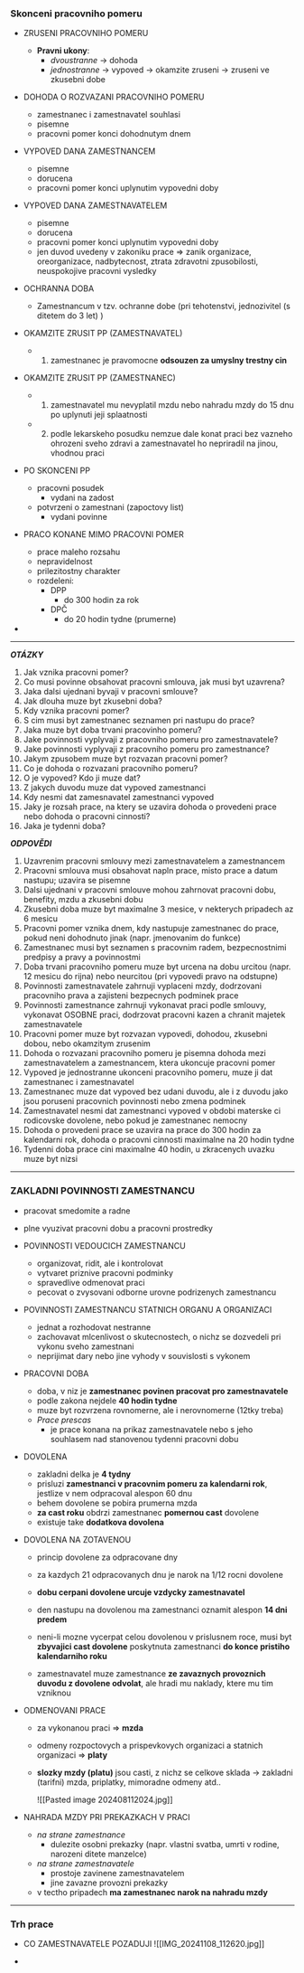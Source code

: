 ### Skonceni pracovniho pomeru
- ZRUSENI PRACOVNIHO POMERU
	- **Pravni ukony**:
		- *dvoustranne*
		 -> dohoda
		- *jednostranne*
		 -> vypoved
		 -> okamzite zruseni
		 -> zruseni ve zkusebni dobe

- DOHODA O ROZVAZANI PRACOVNIHO POMERU
	- zamestnanec i zamestnavatel souhlasi
	- pisemne
	- pracovni pomer konci dohodnutym dnem

- VYPOVED DANA ZAMESTNANCEM
	- pisemne
	- dorucena
	- pracovni pomer konci uplynutim vypovedni doby

- VYPOVED DANA ZAMESTNAVATELEM
	- pisemne
	- dorucena
	- pracovni pomer konci uplynutim vypovedni doby
	- jen duvod uvedeny v zakoniku prace
		=> zanik organizace, oreorganizace, nadbytecnost, ztrata zdravotni zpusobilosti, neuspokojive pracovni vysledky

- OCHRANNA DOBA
	- Zamestnancum v tzv. ochranne dobe (pri tehotenstvi, jednozivitel (s ditetem do 3 let) )

- OKAMZITE ZRUSIT PP (ZAMESTNAVATEL)
	- 1. zamestnanec je pravomocne **odsouzen za umyslny trestny cin**

- OKAMZITE ZRUSIT PP (ZAMESTNANEC)
	- 1. zamestnavatel mu nevyplatil mzdu nebo nahradu mzdy do 15 dnu po uplynuti jeji splaatnosti
	- 2. podle lekarskeho posudku nemzue dale konat praci bez vazneho ohrozeni sveho  zdravi a zamestnavatel ho nepriradil na jinou, vhodnou praci

- PO SKONCENI PP
	- pracovni posudek
		- vydani na zadost
	- potvrzeni o zamestnani (zapoctovy list)
		- vydani povinne

- PRACO KONANE MIMO PRACOVNI POMER
	- prace maleho rozsahu
	- nepravidelnost
	- prilezitostny charakter
	- rozdeleni:
		- DPP
			- do 300 hodin za rok
		- DPČ
			- do 20 hodin tydne (prumerne)

- 

- - -

***OTÁZKY***

1. Jak vznika pracovni pomer?
2. Co musi povinne obsahovat pracovni smlouva, jak musi byt uzavrena?
3. Jaka dalsi ujednani byvaji v pracovni smlouve?
4. Jak dlouha muze byt zkusebni doba?
5. Kdy vznika pracovni pomer?
6. S cim musi byt zamestnanec seznamen pri nastupu do prace?
7. Jaka muze byt doba trvani pracovinho pomeru?
8. Jake povinnosti vyplyvaji z pracovniho pomeru pro zamestnavatele?
9. Jake povinnosti vyplyvaji z pracovniho pomeru pro zamestnance?
10. Jakym zpusobem muze byt rozvazan pracovni pomer?
11. Co je dohoda o rozvazani pracovniho pomeru?
12. O je vypoved? Kdo ji muze dat?
13. Z jakych duvodu muze dat vypoved zamestnanci
14. Kdy nesmi dat zamesnavatel zamestnanci vypoved
15. Jaky je rozsah prace, na ktery se uzavira dohoda o provedeni prace nebo dohoda o pracovni cinnosti?
16. Jaka je tydenni doba?

***ODPOVĚDI***

1. Uzavrenim pracovni smlouvy mezi zamestnavatelem a zamestnancem
2. Pracovni smlouva musi obsahovat napln prace, misto prace a datum nastupu; uzavira se pisemne
3. Dalsi ujednani v pracovni smlouve mohou zahrnovat pracovni dobu, benefity, mzdu a zkusebni dobu
4. Zkusebni doba muze byt maximalne 3 mesice, v nekterych pripadech az 6 mesicu
5. Pracovni pomer vznika dnem, kdy nastupuje zamestnanec do prace, pokud neni dohodnuto jinak (napr. jmenovanim do funkce)
6. Zamestnanec musi byt seznamen s pracovnim radem, bezpecnostnimi predpisy a pravy a povinnostmi
7. Doba trvani pracovniho pomeru muze byt urcena na dobu urcitou (napr. 12 mesicu do rijna) nebo neurcitou (pri vypovedi pravo na odstupne)
8. Povinnosti zamestnavatele zahrnuji vyplaceni mzdy, dodrzovani pracovniho prava a zajisteni bezpecnych podminek prace
9. Povinnosti zamestnance zahrnuji vykonavat praci podle smlouvy, vykonavat OSOBNE praci, dodrzovat pracovni kazen a chranit majetek zamestnavatele
10. Pracovni pomer muze byt rozvazan vypovedi, dohodou, zkusebni dobou, nebo okamzitym zrusenim
11. Dohoda o rozvazani pracovniho pomeru je pisemna dohoda mezi zamestnavatelem a zamestnancem, ktera ukoncuje pracovni pomer
12. Vypoved je jednostranne ukonceni pracovniho pomeru, muze ji dat zamestnanec i zamestnavatel
13. Zamestnanec muze dat vypoved bez udani duvodu, ale i z duvodu jako jsou poruseni pracovnich povinnosti nebo zmena podminek
14. Zamestnavatel nesmi dat zamestnanci vypoved v obdobi materske ci rodicovske dovolene, nebo pokud je zamestnanec nemocny
15. Dohoda o provedeni prace se uzavira na prace do 300 hodin za kalendarni rok, dohoda o pracovni cinnosti maximalne na 20 hodin tydne
16. Tydenni doba prace cini maximalne 40 hodin, u zkracenych uvazku muze byt nizsi

- - - 

### ZAKLADNI POVINNOSTI ZAMESTNANCU
- pracovat smedomite a radne
- plne vyuzivat pracovni dobu a pracovni prostredky

- POVINNOSTI VEDOUCICH ZAMESTNANCU
	- organizovat, ridit, ale i kontrolovat
	- vytvaret priznive pracovni podminky
	- spravedlive odmenovat praci
	- pecovat o zvysovani odborne urovne podrizenych zamestnancu

- POVINNOSTI ZAMESTNANCU STATNICH ORGANU A ORGANIZACI
	- jednat a rozhodovat nestranne
	- zachovavat mlcenlivost o skutecnostech, o nichz se dozvedeli pri vykonu sveho zamestnani
	- neprijimat dary nebo jine vyhody v souvislosti s vykonem

- PRACOVNI DOBA
	- doba, v niz je **zamestnanec povinen pracovat pro zamestnavatele**
	- podle zakona nejdele **40 hodin tydne**
	- muze byt rozvrzena rovnomerne, ale i nerovnomerne (12tky treba)
	- *Prace prescas*
		- je prace konana na prikaz zamestnavatele nebo s jeho souhlasem nad stanovenou tydenni pracovni dobu

- DOVOLENA
	- zakladni delka je **4 tydny**
	- prisluzi **zamestnanci v pracovnim pomeru za kalendarni rok**, jestlize v nem odpracoval alespon 60 dnu
	- behem dovolene se pobira prumerna mzda
	- **za cast roku** obdrzi zamestnanec **pomernou cast** dovolene
	- existuje take **dodatkova dovolena**

- DOVOLENA NA ZOTAVENOU
	- princip dovolene za odpracovane dny
	- za kazdych 21 odpracovanych dnu je narok na 1/12 rocni dovolene

	- **dobu cerpani dovolene urcuje vzdycky zamestnavatel**
	- den nastupu na dovolenou ma zamestnanci oznamit alespon **14 dni predem**
	- neni-li mozne vycerpat celou dovolenou v prislusnem roce, musi byt **zbyvajici cast dovolene** poskytnuta zamestnanci **do konce pristiho kalendarniho roku**
	- zamestnavatel muze zamestnance **ze zavaznych provoznich duvodu z dovolene odvolat**, ale hradi mu naklady, ktere mu tim vzniknou

- ODMENOVANI PRACE
	- za vykonanou praci => **mzda**
	- odmeny rozpoctovych a prispevkovych organizaci a statnich organizaci => **platy**
	- **slozky mzdy (platu)** jsou casti, z nichz se celkove sklada -> zakladni (tarifni) mzda, priplatky, mimoradne odmeny atd..
		
		![[Pasted image 202408112024.jpg]]

- NAHRADA MZDY PRI PREKAZKACH V PRACI
	- *na strane zamestnance*
		- dulezite osobni prekazky (napr. vlastni svatba, umrti v rodine, narozeni ditete manzelce)
	- *na strane zamestnavatele*
		- prostoje zavinene zamestnavatelem
		- jine zavazne provozni prekazky
	- v tectho pripadech **ma zamestnanec narok na nahradu mzdy**

- - -

### Trh prace
- CO ZAMESTNAVATELE POZADUJI	![[IMG_20241108_112620.jpg]]

- 